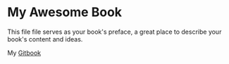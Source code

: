 # My Awesome Book

This file file serves as your book's preface, a great place to describe your book's content and ideas.

My [Gitbook](https://rachelj.gitbooks.io/learn-python/)
